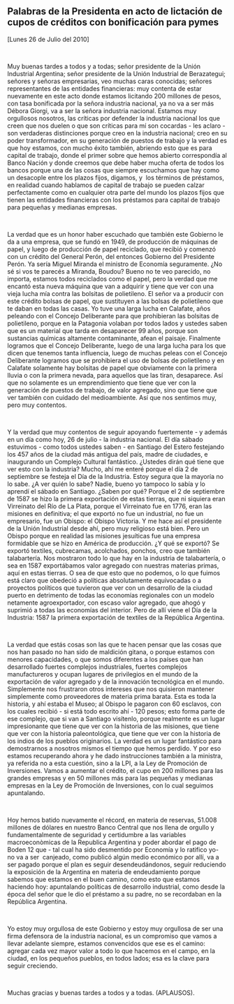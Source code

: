 Palabras de la Presidenta en acto de lictación de cupos de créditos con bonificación para pymes
-----------------------------------------------------------------------------------------------

[Lunes 26 de Julio del 2010]

 

Muy buenas tardes a todos y a todas; señor presidente de la Unión
Industrial Argentina; señor presidente de la Unión Industrial de
Berazategui; señores y señoras empresarias, veo muchas caras conocidas;
señores representantes de las entidades financieras: muy contenta de
estar nuevamente en este acto donde estamos licitando 200 millones de
pesos, con tasa bonificada por la señora industria nacional, ya no va a
ser más Débora Giorgi, va a ser la señora industria nacional. Estamos
muy orgullosos nosotros, las críticas por defender la industria nacional
los que creen que nos duelen o que son críticas para mí son cocardas -
les aclaro - son verdaderas distinciones porque creo en la industria
nacional; creo en su poder transformador, en su generación de puestos de
trabajo y la verdad es que hoy estamos, con mucho éxito también,
abriendo esto que es para capital de trabajo, donde el primer sobre que
hemos abierto correspondía al Banco Nación y donde creemos que debe
haber mucha oferta de todos los bancos porque una de las cosas que
siempre escuchamos que hay como un desacople entre los plazos fijos,
digamos, y  los términos de préstamos, en realidad cuando hablamos de
capital de trabajo se pueden calzar perfectamente como en cualquier otra
parte del mundo los plazos fijos que tienen las entidades financieras
con los préstamos para capital de trabajo para pequeñas y medianas
empresas.

 

La verdad que es un honor haber escuchado que también este Gobierno le
da a una empresa, que se fundó en 1949, de producción de máquinas de
papel, y luego de producción de papel reciclado, que recibió y comenzó
con un crédito del General Perón, del entonces Gobierno del Presidente
Perón. Ya sería Miguel Miranda el ministro de Economía seguramente. ¿No
sé si vos te parecés a Miranda, Boudou? Bueno no te veo parecido, no
importa, estamos todos reciclados como el papel, pero la verdad que me
encantó esta nueva máquina que van a adquirir y tiene que ver con una
vieja lucha mía contra las bolsitas de polietileno. El señor va a
producir con este crédito bolsas de papel, que sustituyen a las bolsas
de polietileno que te daban en todas las casas. Yo tuve una larga lucha
en Calafate, años peleando con el Concejo Deliberante para que
prohibieran las bolsitas de polietileno, porque en la Patagonia volaban
por todos lados y ustedes saben que es un material que tarda en
desaparecer 99 años, porque son sustancias químicas altamente
contaminante, afean el paisaje. Finalmente logramos que el Concejo
Deliberante, luego de una larga lucha para los que dicen que tenemos
tanta influencia, luego de muchas peleas con el Concejo Deliberante
logramos que se prohibiera el uso de bolsas de polietileno y en Calafate
solamente hay bolsitas de papel que obviamente con la primera lluvia o
con la primera nevada, para aquellos que las tiran, desaparece. Así que
no solamente es un emprendimiento que tiene que ver con la generación de
puestos de trabajo, de valor agregado, sino que tiene que ver también
con cuidado del medioambiente. Así que nos sentimos muy, pero muy
contentos.

 

Y la verdad que muy contentos de seguir apoyando fuertemente - y además
en un día como hoy, 26 de julio - la industria nacional. El día sábado
estuvimos - como todos ustedes saben - en Santiago del Estero festejando
los 457 años de la ciudad más antigua del país, madre de ciudades, e
inaugurando un Complejo Cultural fantástico. ¿Ustedes dirán qué tiene
que ver esto con la industria? Mucho, ahí me enteré porque el día 2 de
septiembre se festeja el Día de la Industria. Estoy segura que la
mayoría no lo sabe. ¿A ver quién lo sabe? Nadie, bueno yo tampoco lo
sabía y lo aprendí el sábado en Santiago. ¿Saben por qué? Porque el 2 de
septiembre de 1587 se hizo la primera exportación de estas tierras, que
ni siquiera eran Virreinato del Río de La Plata, porque el Virreinato
fue en 1776, eran las misiones en definitiva; el que exportó no fue un
industrial, no fue un empresario, fue un Obispo: el Obispo Victoria. Y
me hace así el presidente de la Unión Industrial desde ahí, pero muy
religioso está bien. Pero un Obispo porque en realidad las misiones
jesuíticas fue una empresa formidable que se hizo en América de
producción. ¿Y qué se exportó? Se exportó textiles, cubrecamas,
acolchados, ponchos, creo que también talabartería. Nos mostraron todo
lo que hay en la industria de talabartería, o sea en 1587 exportábamos
valor agregado con nuestras materias primas, aquí en estas tierras. O
sea de que esto que no podemos, o lo que fuimos está claro que obedeció
a políticas absolutamente equivocadas o a proyectos políticos que
tuvieron que ver con un desarrollo de la ciudad puerto en detrimento de
todas las economías regionales con un modelo netamente agroexportador,
con escaso valor agregado, que ahogó y suprimió a todas las economías
del interior. Pero de allí viene el Día de la Industria: 1587 la primera
exportación de textiles de la República Argentina.

 

La verdad que estás cosas son las que te hacen pensar que las cosas que
nos han pasado no han sido de maldición gitana, o porque estamos con
menores capacidades, o que somos diferentes a los países que han
desarrollado fuertes complejos industriales, fuertes complejos
manufactureros y ocupan lugares de privilegios en el mundo de la
exportación de valor agregado y de la innovación tecnológica en el
mundo. Simplemente nos frustraron otros intereses que nos quisieron
mantener simplemente como proveedores de materia prima barata. Esta es
toda la historia, y ahí estaba el Museo; al Obispo le pagaron con 60
esclavos, con los cuales recibió - si está todo escrito ahí - 120 pesos;
esto forma parte de ese complejo, que si van a Santiago visítenlo,
porque realmente es un lugar impresionante que tiene que ver con la
historia de las misiones, que tiene que ver con la historia
paleontológica, que tiene que ver con la historia de los indios de los
pueblos originarios. La verdad es un lugar fantástico para demostrarnos
a nosotros mismos el tiempo que hemos perdido. Y por eso estamos
recuperando ahora y he dado instrucciones también a la ministra, ya
referida no a esta cuestión, sino a la LPI, a la Ley de Promoción de
Inversiones. Vamos a aumentar el crédito, el cupo en 200 millones para
las grandes empresas y en 50 millones más para las pequeñas y medianas
empresas en la Ley de Promoción de Inversiones, con lo cual seguimos
apuntalando.

 

Hoy hemos batido nuevamente el récord, en materia de reservas, 51.008
millones de dólares en nuestro Banco Central que nos llena de orgullo y
fundamentalmente de seguridad y certidumbre a las variables
macroeconòmicas de la Republica Argentina y poder abordar el pago de
Boden 12 que - tal cual ha sido desmentido por Economía y lo ratifico
yo- no va a ser  canjeado, como publicó algún medio económico por allí,
va a ser pagado porque el plan es seguir desendeudándonos, seguir
reduciendo la exposición de la Argentina en materia de endeudamiento
porque sabemos que estamos en el buen camino, como esto que estamos
haciendo hoy: apuntalando políticas de desarrollo industrial, como desde
la época del señor que le dio el préstamo a su padre, no se recordaban
en la República Argentina.

 

Yo estoy muy orgullosa de este Gobierno y estoy muy orgullosa de ser una
firma defensora de la industria nacional, es un compromiso que vamos a
llevar adelante siempre, estamos convencidos que ese es el camino:
agregar cada vez mayor valor a todo lo que hacemos en el campo, en la
ciudad, en los pequeños pueblos, en todos lados; esa es la clave para
seguir creciendo.

 

Muchas gracias y buenas tardes a todos y a todas. (APLAUSOS).         

 

 
